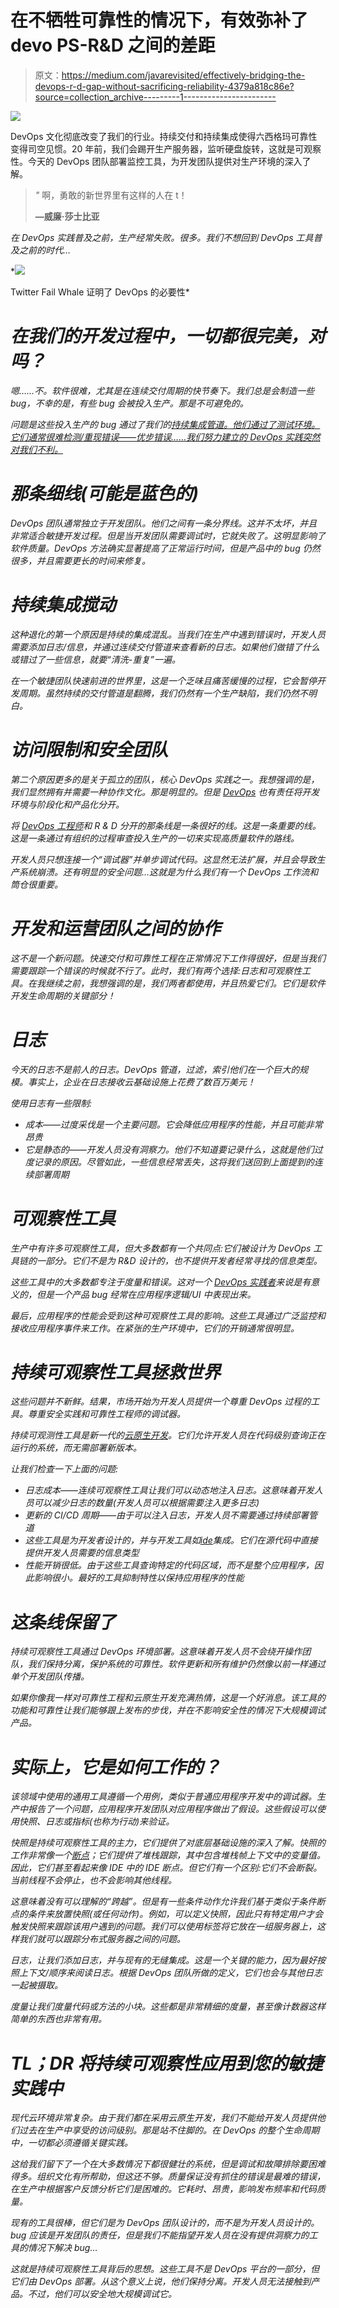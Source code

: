 # 在不牺牲可靠性的情况下，有效弥补了 devo PS-R&D 之间的差距

> 原文：<https://medium.com/javarevisited/effectively-bridging-the-devops-r-d-gap-without-sacrificing-reliability-4379a818c86e?source=collection_archive---------1----------------------->

![](img/29c526c8a5c535780fda1030f43309a8.png)

DevOps 文化彻底改变了我们的行业。持续交付和持续集成使得六西格玛可靠性变得司空见惯。20 年前，我们会踢开生产服务器，监听硬盘旋转，这就是可观察性。今天的 DevOps 团队部署监控工具，为开发团队提供对生产环境的深入了解。

> *"* 啊，勇敢的新世界里有这样的人在 t！
> 
> **—威廉·莎士比亚**

*在 DevOps 实践普及之前，生产经常失败。很多。我们不想回到 DevOps 工具普及之前的时代…*

*[![](img/8bf8d27392eb5276879bada37423c168.png)](https://www.java67.com/2020/06/top-5-courses-to-learn-devops-in-2020.html)

Twitter Fail Whale 证明了 DevOps 的必要性* 

# *在我们的开发过程中，一切都很完美，对吗？*

*嗯……不。软件很难，尤其是在连续交付周期的快节奏下。我们总是会制造一些 bug，不幸的是，有些 bug 会被投入生产。那是不可避免的。*

*问题是这些投入生产的 bug 通过了我们的[持续集成管道。他们通过了测试环境。它们通常很难检测/重现错误——优步错误……我们努力建立的 DevOps 实践突然对我们不利。](/javarevisited/7-best-courses-to-learn-jenkins-and-ci-cd-for-devops-engineers-and-software-developers-df2de8fe38f3)*

# *那条细线(可能是蓝色的)*

*DevOps 团队通常独立于开发团队。他们之间有一条分界线。这并不太坏，并且非常适合敏捷开发过程。但是当开发团队需要调试时，它就失败了。这明显影响了软件质量。DevOps 方法确实显著提高了正常运行时间，但是产品中的 bug 仍然很多，并且需要更长的时间来修复。*

# *持续集成搅动*

*这种退化的第一个原因是持续的集成混乱。当我们在生产中遇到错误时，开发人员需要添加日志/信息，并通过连续交付管道来查看新的日志。如果他们做错了什么或错过了一些信息，就要“清洗-重复”一遍。*

*在一个敏捷团队快速前进的世界里，这是一个乏味且痛苦缓慢的过程，它会暂停开发周期。虽然持续的交付管道是翻腾，我们仍然有一个生产缺陷，我们仍然不明白。*

# *访问限制和安全团队*

*第二个原因更多的是关于孤立的团队，核心 DevOps 实践之一。我想强调的是，我们显然拥有并需要一种协作文化。那是明显的。但是 [DevOps](/javarevisited/7-free-google-cloud-devops-engineer-certification-courses-f0046ac39f7e) 也有责任将开发环境与阶段化和产品化分开。*

*将 [DevOps 工程师](/javarevisited/the-2018-devops-roadmap-31588d8670cb)和 R & D 分开的那条线是一条很好的线。这是一条重要的线。这是一条通过有组织的过程审查投入生产的一切来实现高质量软件的路线。*

*开发人员只想连接一个“调试器”并单步调试代码。这显然无法扩展，并且会导致生产系统崩溃。还有明显的安全问题…这就是为什么我们有一个 DevOps 工作流和筒仓很重要。*

# *开发和运营团队之间的协作*

*这不是一个新问题。快速交付和可靠性工程在正常情况下工作得很好，但是当我们需要跟踪一个错误的时候就不行了。此时，我们有两个选择:日志和可观察性工具。在我继续之前，我想强调的是，我们两者都使用，并且热爱它们。它们是软件开发生命周期的关键部分！*

# *日志*

*今天的日志不是前人的日志。DevOps 管道，过滤，索引他们在一个巨大的规模。事实上，企业在日志接收云基础设施上花费了数百万美元！*

*使用日志有一些限制:*

*   *成本——过度采伐是一个主要问题。它会降低应用程序的性能，并且可能非常昂贵*
*   *它是静态的——开发人员没有洞察力。他们不知道要记录什么，这就是他们过度记录的原因。尽管如此，一些信息经常丢失，这将我们送回到上面提到的连续部署周期*

# *可观察性工具*

*生产中有许多可观察性工具，但大多数都有一个共同点:它们被设计为 DevOps 工具链的一部分。它们不是为 R&D 设计的，也不提供开发者经常寻找的信息类型。*

*这些工具中的大多数都专注于度量和错误。这对一个 [DevOps 实践者](/javarevisited/7-best-linux-courses-for-developers-cloud-engineers-and-devops-in-2021-7415314087e1)来说是有意义的，但是一个产品 bug 经常在应用程序逻辑/UI 中表现出来。*

*最后，应用程序的性能会受到这种可观察性工具的影响。这些工具通过广泛监控和接收应用程序事件来工作。在紧张的生产环境中，它们的开销通常很明显。*

# *持续可观察性工具拯救世界*

*这些问题并不新鲜。结果，市场开始为开发人员提供一个尊重 DevOps 过程的工具。尊重安全实践和可靠性工程师的调试器。*

*持续可观测性工具是新一代的[云原生开发](/javarevisited/10-best-java-microservices-courses-with-spring-boot-and-spring-cloud-6d04556bdfed)。它们允许开发人员在代码级别查询正在运行的系统，而无需部署新版本。*

*让我们检查一下上面的问题:*

*   *日志成本——连续可观察性工具让我们可以动态地注入日志。这意味着开发人员可以减少日志的数量(开发人员可以根据需要注入更多日志)*
*   *更新的 CI/CD 周期——由于可以注入日志，开发人员不需要通过持续部署管道*
*   *这些工具是为开发者设计的，并与开发工具如[ide](/javarevisited/7-best-courses-to-learn-intellij-idea-for-beginners-and-experienced-java-programmers-2e9aa9bb0c05)集成。它们在源代码中直接提供开发人员需要的信息类型*
*   *性能开销很低。由于这些工具查询特定的代码区域，而不是整个应用程序，因此影响很小。最好的工具抑制特性以保持应用程序的性能*

# *这条线保留了*

*持续可观察性工具通过 DevOps 环境部署。这意味着开发人员不会绕开操作团队，我们保持分离，保护系统的可靠性。软件更新和所有维护仍然像以前一样通过单个开发团队传播。*

*如果你像我一样对可靠性工程和云原生开发充满热情，这是一个好消息。该工具的功能和可靠性让我们能够跟上发布的步伐，并在不影响安全性的情况下大规模调试产品。*

# *实际上，它是如何工作的？*

*该领域中使用的通用工具遵循一个用例，类似于普通应用程序开发中的调试器。生产中报告了一个问题，应用程序开发团队对应用程序做出了假设。这些假设可以使用快照、日志或指标(也称为行动)来验证。*

*快照是持续可观察性工具的主力，它们提供了对底层基础设施的深入了解。快照的工作非常像一个[断点](https://www.java67.com/2018/01/how-to-remote-debug-java-application-in-Eclipse.html)；它们提供了堆栈跟踪，其中包含堆栈帧上下文中的变量值。因此，它们甚至看起来像 IDE 中的 IDE 断点。但它们有一个区别:它们不会断裂。当前线程不会停止，也不会影响其他线程。*

*这意味着没有可以理解的“跨越”。但是有一些条件动作允许我们基于类似于条件断点的条件来放置快照(或任何动作)。例如，可以定义快照，因此只有特定用户才会触发快照来跟踪该用户遇到的问题。我们可以使用标签将它放在一组服务器上，这样我们就可以跟踪分布式服务器之间的问题。*

*日志，让我们添加日志，并与现有的无缝集成。这是一个关键的能力，因为最好按照上下文/顺序来阅读日志。根据 DevOps 团队所做的定义，它们也会与其他日志一起被摄取。*

*度量让我们度量代码或方法的小块。这些都是非常精细的度量，甚至像计数器这样简单的东西也非常有用。*

# *TL；DR 将持续可观察性应用到您的敏捷实践中*

*现代云环境非常复杂。由于我们都在采用云原生开发，我们不能给开发人员提供他们过去在生产中享受的访问级别。那是站不住脚的。在 DevOps 的整个生命周期中，一切都必须遵循关键实践。*

*这给我们留下了一个在大多数情况下都很健壮的系统，但是调试和故障排除要困难得多。组织文化有所帮助，但这还不够。质量保证没有抓住的错误是最难的错误，在生产中根据客户反馈分析它们是困难的。它耗时、昂贵，影响发布频率和代码质量。*

*现有的工具很棒，但它们是为 DevOps 团队设计的，而不是为开发人员设计的。bug 应该是开发团队的责任，但是我们不能指望开发人员在没有提供洞察力的工具的情况下解决 bug…*

*这就是持续可观察性工具背后的思想。这些工具不是 DevOps 平台的一部分，但它们由 DevOps 部署。从这个意义上说，他们保持分离。开发人员无法接触到产品。不过，他们可以安全地大规模调试它。*